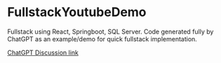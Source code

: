 # FullstackYoutubeDemo
Fullstack using React, Springboot, SQL Server. Code generated fully by ChatGPT as an example/demo for quick fullstack implementation.

<a href="https://chat.openai.com/share/4dd9b998-a552-42aa-bf79-98b98bab0d7c">ChatGPT Discussion link</a>
